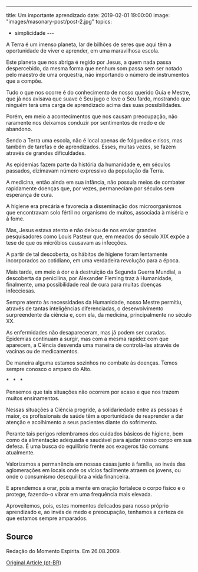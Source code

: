 ---
title: Um importante aprendizado
date: 2019-02-01 19:00:00
image: "images/masonary-post/post-2.jpg"
topics: 
- simplicidade
--- 

A Terra é um imenso planeta, lar de bilhões de seres que aqui têm a
oportunidade de viver e aprender, em uma maravilhosa escola.

Este planeta que nos abriga é regido por Jesus, a quem nada passa despercebido,
da mesma forma que nenhum som passa sem ser notado pelo maestro de uma
orquestra, não importando o número de instrumentos que a compõe.

Tudo o que nos ocorre é do conhecimento de nosso querido Guia e Mestre, que já
nos avisava que suave é Seu jugo e leve o Seu fardo, mostrando que ninguém terá
uma carga de aprendizado acima das suas possibilidades.

Porém, em meio a acontecimentos que nos causam preocupação, não raramente nos
deixamos conduzir por sentimentos de medo e de abandono.

Sendo a Terra uma escola, não é local apenas de folguedos e risos, mas também
de tarefas e de aprendizados. Esses, muitas vezes, se fazem através de grandes
dificuldades.

As epidemias fazem parte da história da humanidade e, em séculos passados,
dizimavam número expressivo da população da Terra.

A medicina, então ainda em sua infância, não possuía meios de combater
rapidamente doenças que, por vezes, permaneciam por séculos sem esperança de
cura.

A higiene era precária e favorecia a disseminação dos microorganismos que
encontravam solo fértil no organismo de muitos, associada à miséria e à fome.

Mas, Jesus estava atento e não deixou de nos enviar grandes pesquisadores como
Louis Pasteur que, em meados do século XIX expõe a tese de que os micróbios
causavam as infecções.

A partir de tal descoberta, os hábitos de higiene foram lentamente incorporados
ao cotidiano, em uma verdadeira revolução para a época.

Mais tarde, em meio à dor e à destruição da Segunda Guerra Mundial, a
descoberta da penicilina, por Alexander Fleming traz à Humanidade, finalmente,
uma possibilidade real de cura para muitas doenças infecciosas.

Sempre atento às necessidades da Humanidade, nosso Mestre permitiu, através de
tantas inteligências diferenciadas, o desenvolvimento surpreendente da ciência
e, com ela, da medicina, principalmente no século XX.

As enfermidades não desapareceram, mas já podem ser curadas. Epidemias
continuam a surgir, mas com a mesma rapidez com que aparecem, a Ciência
desvenda uma maneira de controlá-las através de vacinas ou de medicamentos.

De maneira alguma estamos sozinhos no combate às doenças. Temos sempre conosco
o amparo do Alto.

*   *   *

Pensemos que tais situações não ocorrem por acaso e que nos trazem muitos
ensinamentos.

Nessas situações a Ciência progride, a solidariedade entre as pessoas é maior,
os profissionais de saúde têm a oportunidade de reaprender a dar atenção e
acolhimento a seus pacientes diante do sofrimento.

Perante tais perigos relembramos dos cuidados básicos de higiene, bem como da
alimentação adequada e saudável para ajudar nosso corpo em sua defesa. É uma
busca do equilíbrio frente aos exageros tão comuns atualmente.

Valorizamos a permanência em nossas casas junto à família, ao invés das
aglomerações em locais onde os vícios facilmente atraem os jovens, ou onde o
consumismo desequilibra a vida financeira.

E aprendemos a orar, pois a mente em oração fortalece o corpo físico e o
protege, fazendo-o vibrar em uma frequência mais elevada.

Aproveitemos, pois, estes momentos delicados para nosso próprio aprendizado e,
ao invés de medo e preocupação, tenhamos a certeza de que estamos sempre
amparados.

## Source
Redação do Momento Espírita.
Em 26.08.2009.


[Original Article (pt-BR)](http://www.momento.com.br/pt/ler_texto.php?id=2332)


